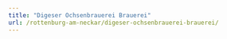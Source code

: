 ```yaml
---
title: "Digeser Ochsenbrauerei Brauerei"
url: /rottenburg-am-neckar/digeser-ochsenbrauerei-brauerei/
---
```

